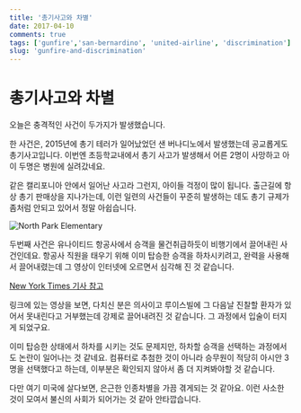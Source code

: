 ```yaml
---
title: '총기사고와 차별'
date: 2017-04-10
comments: true
tags: ['gunfire','san-bernardino', 'united-airline', 'discrimination']
slug: 'gunfire-and-discrimination'
---
```


# 총기사고와 차별

오늘은 충격적인 사건이 두가지가 발생했습니다.

한 사건은, 2015년에 총기 테러가 일어났었던 샌 버나디노에서 발생했는데 공교롭게도 총기사고입니다.
이번엔 초등학교내에서 총기 사고가 발생해서 어른 2명이 사망하고 아이 두명은 병원에 실려갔네요.

같은 캘리포니아 안에서 일어난 사고라 그런지, 아이들 걱정이 많이 됩니다.
출근길에 항상 총기 판매상을 지나가는데, 이런 일련의 사건들이 꾸준히 발생하는 데도 총기 규제가 좀처럼 안되고 있어서 정말 아쉽습니다.

![North Park Elementary](../../../media/blog/2017-04-10-san-bernardino.jpg)

두번째 사건은 유나이티드 항공사에서 승객을 물건취급하듯이 비행기에서 끌어내린 사건인데요.
항공사 직원을 태우기 위해 이미 탑승한 승객을 하차시키려고, 완력을 사용해서 끌어내렸는데 그 영상이 인터넷에 오르면서 심각해 진 것 같습니다.

[New York Times 기사 참고](https://www.nytimes.com/2017/04/10/business/united-flight-passenger-dragged.html?_r=0)

링크에 있는 영상을 보면, 다치신 분은 의사이고 루이스빌에 그 다음날 진찰할 환자가 있어서 못내린다고 거부했는데 강제로 끌어내려진 것 같습니다.
그 과정에서 입술이 터지게 되었구요.

이미 탑승한 상태에서 하차를 시키는 것도 문제지만, 하차할 승객을 선택하는 과정에서도 논란이 일어나는 것 같네요.
컴퓨터로 추첨한 것이 아니라 승무원이 적당히 아시안 3명을 선택했다고 하는데, 이부분은 확인되지 않아서 좀 더 지켜봐야할 것 같습니다.

다만 여기 미국에 살다보면, 은근한 인종차별을 가끔 겪게되는 것 같아요.
이런 사소한 것이 모여서 불신의 사회가 되어가는 것 같아 안타깝습니다.
